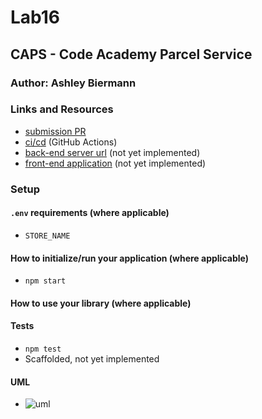 # Lab16

## CAPS - Code Academy Parcel Service

### Author: Ashley Biermann

### Links and Resources

- [submission PR](https://github.com/401-advanced-javascript-ashley-biermann/caps/pull/1)
- [ci/cd](https://github.com/401-advanced-javascript-ashley-biermann/notes/tree/master/.github/workflows) (GitHub Actions)
- [back-end server url]() (not yet implemented)
- [front-end application]() (not yet implemented)

### Setup

#### `.env` requirements (where applicable)

- `STORE_NAME`

#### How to initialize/run your application (where applicable)

- `npm start`

#### How to use your library (where applicable)

#### Tests

- `npm test`
- Scaffolded, not yet implemented

#### UML

- ![uml](./images/capsclass16.jpg)
